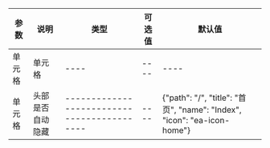 |参数|说明|类型|可选值|默认值|
|---|----|----|----|----|
|单元格| 单元格 |  ----  | ----  |  ----  |
|单元格| 头部是否自动隐藏 |  -------------------------------------------  | ----  |  {"path": "/", "title": "首页", "name": "Index", "icon": "ea-icon-home"}  | 